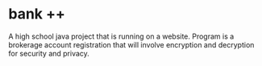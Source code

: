 # bank ++
A high school java project that is running on a website. Program is a brokerage account registration that will involve encryption and decryption for security and privacy. 
